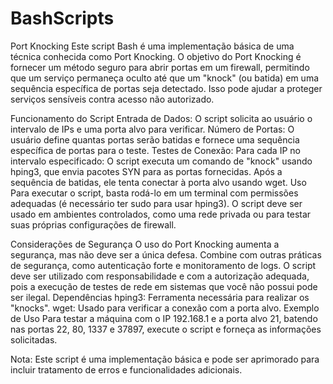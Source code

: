 # BashScripts


Port Knocking
Este script Bash é uma implementação básica de uma técnica conhecida como Port Knocking. O objetivo do Port Knocking é fornecer um método seguro para abrir portas em um firewall, permitindo que um serviço permaneça oculto até que um "knock" (ou batida) em uma sequência específica de portas seja detectado. Isso pode ajudar a proteger serviços sensíveis contra acesso não autorizado.

Funcionamento do Script
Entrada de Dados: O script solicita ao usuário o intervalo de IPs e uma porta alvo para verificar.
Número de Portas: O usuário define quantas portas serão batidas e fornece uma sequência específica de portas para o teste.
Testes de Conexão: Para cada IP no intervalo especificado:
O script executa um comando de "knock" usando hping3, que envia pacotes SYN para as portas fornecidas.
Após a sequência de batidas, ele tenta conectar à porta alvo usando wget.
Uso
Para executar o script, basta rodá-lo em um terminal com permissões adequadas (é necessário ter sudo para usar hping3). O script deve ser usado em ambientes controlados, como uma rede privada ou para testar suas próprias configurações de firewall.

Considerações de Segurança
O uso do Port Knocking aumenta a segurança, mas não deve ser a única defesa. Combine com outras práticas de segurança, como autenticação forte e monitoramento de logs.
O script deve ser utilizado com responsabilidade e com a autorização adequada, pois a execução de testes de rede em sistemas que você não possui pode ser ilegal.
Dependências
hping3: Ferramenta necessária para realizar os "knocks".
wget: Usado para verificar a conexão com a porta alvo.
Exemplo de Uso
Para testar a máquina com o IP 192.168.1 e a porta alvo 21, batendo nas portas 22, 80, 1337 e 37897, execute o script e forneça as informações solicitadas.

Nota: Este script é uma implementação básica e pode ser aprimorado para incluir tratamento de erros e funcionalidades adicionais.
